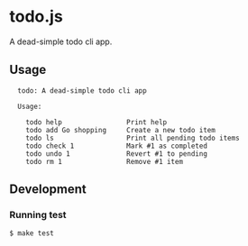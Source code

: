 todo.js
=======

A dead-simple todo cli app.

## Usage

```
  todo: A dead-simple todo cli app

  Usage:

    todo help                Print help
    todo add Go shopping     Create a new todo item
    todo ls                  Print all pending todo items
    todo check 1             Mark #1 as completed
    todo undo 1              Revert #1 to pending
    todo rm 1                Remove #1 item
```

## Development

### Running test

```
$ make test
```